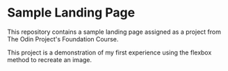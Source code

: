 # Sample Landing Page
This repository contains a sample landing page assigned as a project from The Odin Project's Foundation Course.

This project is a demonstration of my first experience using the flexbox method to recreate an image.
